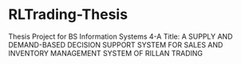 # RLTrading-Thesis
Thesis Project for BS Information Systems 4-A
Title: A SUPPLY AND DEMAND-BASED DECISION SUPPORT SYSTEM FOR SALES AND INVENTORY MANAGEMENT SYSTEM OF RILLAN TRADING 

